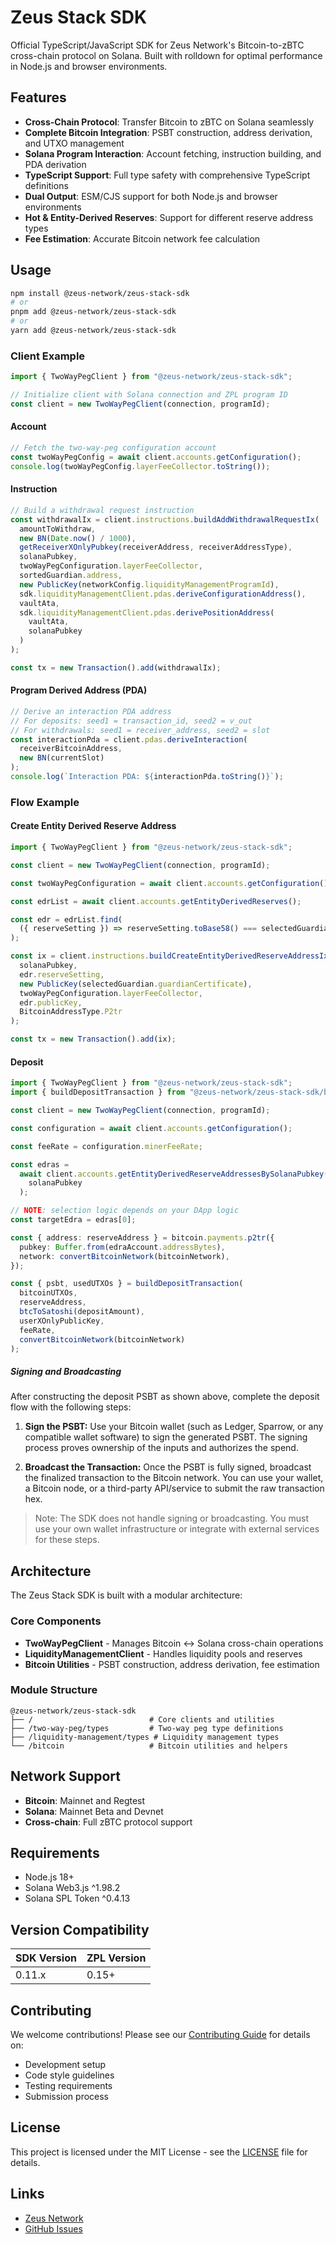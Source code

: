 # Zeus Stack SDK

Official TypeScript/JavaScript SDK for Zeus Network's Bitcoin-to-zBTC cross-chain protocol on Solana. Built with rolldown for optimal performance in Node.js and browser environments.

## Features

- **Cross-Chain Protocol**: Transfer Bitcoin to zBTC on Solana seamlessly
- **Complete Bitcoin Integration**: PSBT construction, address derivation, and UTXO management
- **Solana Program Interaction**: Account fetching, instruction building, and PDA derivation
- **TypeScript Support**: Full type safety with comprehensive TypeScript definitions
- **Dual Output**: ESM/CJS support for both Node.js and browser environments
- **Hot & Entity-Derived Reserves**: Support for different reserve address types
- **Fee Estimation**: Accurate Bitcoin network fee calculation

## Usage

```sh
npm install @zeus-network/zeus-stack-sdk
# or
pnpm add @zeus-network/zeus-stack-sdk
# or
yarn add @zeus-network/zeus-stack-sdk
```

### Client Example

```ts
import { TwoWayPegClient } from "@zeus-network/zeus-stack-sdk";

// Initialize client with Solana connection and ZPL program ID
const client = new TwoWayPegClient(connection, programId);
```

#### Account

```ts
// Fetch the two-way-peg configuration account
const twoWayPegConfig = await client.accounts.getConfiguration();
console.log(twoWayPegConfig.layerFeeCollector.toString());
```

#### Instruction

```ts
// Build a withdrawal request instruction
const withdrawalIx = client.instructions.buildAddWithdrawalRequestIx(
  amountToWithdraw,
  new BN(Date.now() / 1000),
  getReceiverXOnlyPubkey(receiverAddress, receiverAddressType),
  solanaPubkey,
  twoWayPegConfiguration.layerFeeCollector,
  sortedGuardian.address,
  new PublicKey(networkConfig.liquidityManagementProgramId),
  sdk.liquidityManagementClient.pdas.deriveConfigurationAddress(),
  vaultAta,
  sdk.liquidityManagementClient.pdas.derivePositionAddress(
    vaultAta,
    solanaPubkey
  )
);

const tx = new Transaction().add(withdrawalIx);
```

#### Program Derived Address (PDA)

```ts
// Derive an interaction PDA address
// For deposits: seed1 = transaction_id, seed2 = v_out
// For withdrawals: seed1 = receiver_address, seed2 = slot
const interactionPda = client.pdas.deriveInteraction(
  receiverBitcoinAddress,
  new BN(currentSlot)
);
console.log(`Interaction PDA: ${interactionPda.toString()}`);
```

### Flow Example

#### Create Entity Derived Reserve Address

```ts
import { TwoWayPegClient } from "@zeus-network/zeus-stack-sdk";

const client = new TwoWayPegClient(connection, programId);

const twoWayPegConfiguration = await client.accounts.getConfiguration();

const edrList = await client.accounts.getEntityDerivedReserves();

const edr = edrList.find(
  ({ reserveSetting }) => reserveSetting.toBase58() === selectedGuardian.address
);

const ix = client.instructions.buildCreateEntityDerivedReserveAddressIx(
  solanaPubkey,
  edr.reserveSetting,
  new PublicKey(selectedGuardian.guardianCertificate),
  twoWayPegConfiguration.layerFeeCollector,
  edr.publicKey,
  BitcoinAddressType.P2tr
);

const tx = new Transaction().add(ix);
```

#### Deposit

```ts
import { TwoWayPegClient } from "@zeus-network/zeus-stack-sdk";
import { buildDepositTransaction } from "@zeus-network/zeus-stack-sdk/bitcoin";

const client = new TwoWayPegClient(connection, programId);

const configuration = await client.accounts.getConfiguration();

const feeRate = configuration.minerFeeRate;

const edras =
  await client.accounts.getEntityDerivedReserveAddressesBySolanaPubkey(
    solanaPubkey
  );

// NOTE: selection logic depends on your DApp logic
const targetEdra = edras[0];

const { address: reserveAddress } = bitcoin.payments.p2tr({
  pubkey: Buffer.from(edraAccount.addressBytes),
  network: convertBitcoinNetwork(bitcoinNetwork),
});

const { psbt, usedUTXOs } = buildDepositTransaction(
  bitcoinUTXOs,
  reserveAddress,
  btcToSatoshi(depositAmount),
  userXOnlyPublicKey,
  feeRate,
  convertBitcoinNetwork(bitcoinNetwork)
);
```

##### Signing and Broadcasting

After constructing the deposit PSBT as shown above, complete the deposit flow with the following steps:

1. **Sign the PSBT:**
   Use your Bitcoin wallet (such as Ledger, Sparrow, or any compatible wallet software) to sign the generated PSBT. The signing process proves ownership of the inputs and authorizes the spend.

2. **Broadcast the Transaction:**
   Once the PSBT is fully signed, broadcast the finalized transaction to the Bitcoin network. You can use your wallet, a Bitcoin node, or a third-party API/service to submit the raw transaction hex.

> Note: The SDK does not handle signing or broadcasting. You must use your own wallet infrastructure or integrate with external services for these steps.

## Architecture

The Zeus Stack SDK is built with a modular architecture:

### Core Components

- **TwoWayPegClient** - Manages Bitcoin ↔ Solana cross-chain operations
- **LiquidityManagementClient** - Handles liquidity pools and reserves
- **Bitcoin Utilities** - PSBT construction, address derivation, fee estimation

### Module Structure

```
@zeus-network/zeus-stack-sdk
├── /                          # Core clients and utilities
├── /two-way-peg/types         # Two-way peg type definitions
├── /liquidity-management/types # Liquidity management types
└── /bitcoin                   # Bitcoin utilities and helpers
```

## Network Support

- **Bitcoin**: Mainnet and Regtest
- **Solana**: Mainnet Beta and Devnet
- **Cross-chain**: Full zBTC protocol support

## Requirements

- Node.js 18+
- Solana Web3.js ^1.98.2
- Solana SPL Token ^0.4.13

## Version Compatibility

| SDK Version | ZPL Version |
| ----------- | ----------- |
| 0.11.x      | 0.15+       |

## Contributing

We welcome contributions! Please see our [Contributing Guide](./CONTRIBUTING.md) for details on:

- Development setup
- Code style guidelines
- Testing requirements
- Submission process

## License

This project is licensed under the MIT License - see the [LICENSE](./LICENSE) file for details.

## Links

- [Zeus Network](https://zeusnetwork.xyz)
- [GitHub Issues](https://github.com/ZeusNetworkHQ/zeus-stack-sdk-js/issues)
